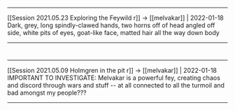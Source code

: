 #
---

[[Session 2021.05.23 Exploring the Feywild r]] -> [[melvakar]] | 2022-01-18
Dark, grey, long spindly-clawed hands, two horns off of head angled off side, white pits of eyes, goat-like face, matted hair all the way down body

---


#
---

[[Session 2021.05.09 Holmgren in the pit r]] -> [[melvakar]] | 2022-01-18
IMPORTANT TO INVESTIGATE: Melvakar is a powerful fey, creating chaos and discord through wars and stuff -- at all connected to all the turmoil and bad amongst my people???

---

